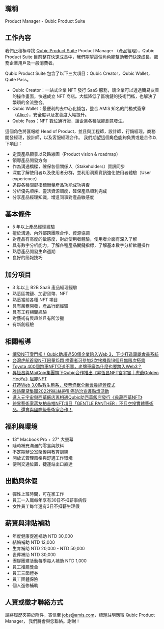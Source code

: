 ## 職稱

Product Manager - Qubic Product Suite

## 工作內容

我們正積極尋找 [Qubic Product Suite](https://www.qubic.market/) Product Manager （產品經理），Qubic Product Suite 目前整在快速成長中，我們期望這個角色能幫助我們快速成長，服務企業用戶及一般消費者。

Qubic Product Suite 包含了以下三大項目：Qubic Creator，Qubic Wallet，Quite Pass。

* Qubic Creator：一站式企業 NFT 發行 SaaS 服務，讓企業可以透過簡易友善的操作畫面，快速成立 NFT 商店。大幅降低了區塊鏈的技術門檻，也解決了繁瑣的金流整合。
* Qubic Wallet：最便利的去中心化錢包，整合 AMIS 知名的門檻式簽章 （[Alice](https://github.com/getamis/alice)），安全度以及友善度大幅提升。
* Qubic Pass：NFT 數位通行證，讓企業各種賦能創意發生。


這個角色將匯報給 Head of Product，並且與工程師，設計師，行銷經理，商務開發經理，設計師，以及客服經理合作。
我們期望這個角色能夠負責或是合作以下項目：

* 定義產品願景以及路線圖（Product vision & roadmap）
* 領導產品開發方向
* 作為溝通橋樑，確保各個關係人（Stakeholders）資訊同步
* 深度了解使用者以及使用者分群，並利用洞察資訊強化使用者體驗（User experience）
* 追蹤各種關鍵指標衡量產品功能成功與否
* 分析優先順序、靈活資源調度，確保產品順利完成
* 分享產品經理知識，增進同事對產品敏感度

## 基本條件

* 5 年以上產品經理經驗
* 擅於溝通、內外部跨團隊合作、資源協調
* 對產品有高度的敏感度，對於使用者體驗，使用者介面有深入了解
* 具有數字分析能力，了解各種產品關鍵指標，了解基本數字分析軟體操作
* 熟悉產品開發生命週期
* 良好的簡報技巧

## 加分項目

* 3 年以上 B2B SaaS 產品經理經驗
* 熟悉區塊鏈、加密貨幣、NFT
* 熟悉當前各種 NFT 項目
* 具有業務開發，產品行銷經驗
* 具有工程相關經驗
* 對藝術有興趣並且有所涉獵
* 有新創經驗

## 相關報導

* [讓發NFT零門檻！Qubic助超過50個企業跨入Web 3，下步打造專屬會員系統](https://www.bnext.com.tw/article/71982/maicoin-qubic-ronman-70.3)
* [台灣虎航首發NFT限量15顆 標得者可參加3次接機與18個月無限次搭乘](https://finance.ettoday.net/news/2247092)
* [Toyota 400個跑車NFT只送不賣，老牌車廠為什麼也要跨入Web3？](https://www.bnext.com.tw/article/71345/toyota-nft)
* [昇恆昌與MaiCoin集團旗下Qubic合作推出《昇恆昌NFT宮宇宙｜虎爺Golden HooYa》賦能NFT](https://today.line.me/tw/v2/article/gzqQNGm)
* [打造Web 3.0點數生態系，發票怪獸全新會員經營模式](https://blog.qubic.market/%E6%89%93%E9%80%A0web-3-0%E9%BB%9E%E6%95%B8%E7%94%9F%E6%85%8B%E7%B3%BB-%E7%99%BC%E7%A5%A8%E6%80%AA%E7%8D%B8%E5%85%A8%E6%96%B0%E6%9C%83%E5%93%A1%E7%B6%93%E7%87%9F%E6%A8%A1%E5%BC%8F-b30b77cfc924)
* [雅詩蘭黛集團2022粉紅絲帶乳癌防治宣導點燈活動](https://www.cw.com.tw/article/5122977)
* [進入元宇宙與西華飯店再相遇Qubic助西華飯店發行《典藏西華NFT》](https://zeekmagazine.com/archives/183202)
* [跨界藝術家蔣友柏首推NFT項目「GENTLE PANTHER」不只空投實體藝術品，還會與國際級藝術家合作！](https://www.gq.com.tw/fashion/article/%E8%94%A3%E5%8F%8B%E6%9F%8F-as-studio-nft)

## 福利與環境

* 13" Macbook Pro + 27" 大螢幕
* 隨時補充滿滿的零食與飲料
* 不定期辦公室聚餐與教育訓練
* 開放式管理風格與舒適工作環境
* 便利交通位置，捷運站出口直達

## 出勤與休假

* 彈性上班時間，可在家工作
* 員工一入職每年享有30日不扣薪事病假
* 女性員工每年還有3日不扣薪生理假

## 薪資與津貼補助

* 年度健康促進補助 NTD 30,000
* 結婚補助 NTD 12,000
* 生育補助 NTD 20,000 - NTD 50,000
* 喪葬補助 NTD 30,000
* 團隊團建活動每季每人補助 NTD 1,000
* 員工推薦獎金
* 員工三節禮券
* 員工團體保險
* 個人進修補助

## 人資或徵才聯絡方式

請將履歷夾帶於附件，寄信至 [jobs@amis.com](mailto:jobs@amis.com)，標題註明應徵 Qubic Product Manager， 我們將會與您聯絡。謝謝！
